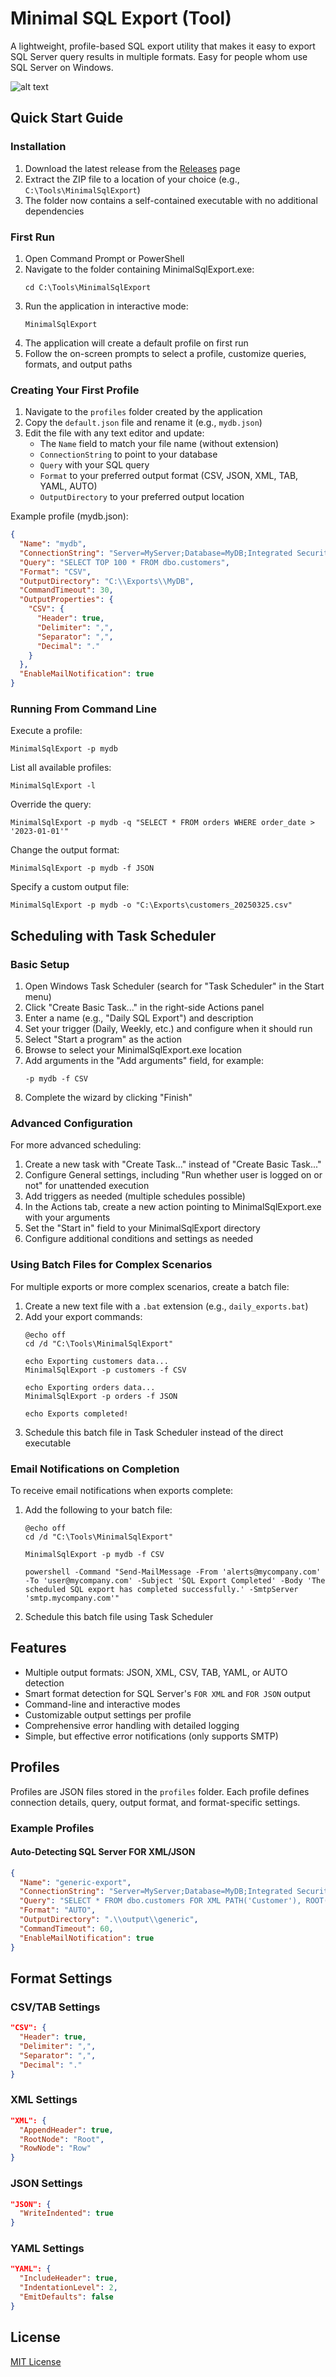 # Minimal SQL Export (Tool)

A lightweight, profile-based SQL export utility that makes it easy to export SQL Server query results in multiple formats. Easy for people whom use SQL Server on Windows.

![alt text](https://github.com/hawkinslabdev/minimalsqlexport/raw/main/Source/example.png "Example")

## Quick Start Guide

### Installation

1. Download the latest release from the [Releases](https://github.com/yourusername/minimalsqlexport/releases) page
2. Extract the ZIP file to a location of your choice (e.g., `C:\Tools\MinimalSqlExport`)
3. The folder now contains a self-contained executable with no additional dependencies

### First Run

1. Open Command Prompt or PowerShell
2. Navigate to the folder containing MinimalSqlExport.exe:
   ```
   cd C:\Tools\MinimalSqlExport
   ```
3. Run the application in interactive mode:
   ```
   MinimalSqlExport
   ```
4. The application will create a default profile on first run
5. Follow the on-screen prompts to select a profile, customize queries, formats, and output paths

### Creating Your First Profile

1. Navigate to the `profiles` folder created by the application
2. Copy the `default.json` file and rename it (e.g., `mydb.json`)
3. Edit the file with any text editor and update:
   - The `Name` field to match your file name (without extension)
   - `ConnectionString` to point to your database
   - `Query` with your SQL query
   - `Format` to your preferred output format (CSV, JSON, XML, TAB, YAML, AUTO)
   - `OutputDirectory` to your preferred output location

Example profile (mydb.json):
```json
{
  "Name": "mydb",
  "ConnectionString": "Server=MyServer;Database=MyDB;Integrated Security=True;Encrypt=False;TrustServerCertificate=True;",
  "Query": "SELECT TOP 100 * FROM dbo.customers",
  "Format": "CSV",
  "OutputDirectory": "C:\\Exports\\MyDB",
  "CommandTimeout": 30,
  "OutputProperties": {
    "CSV": {
      "Header": true,
      "Delimiter": ",",
      "Separator": ",",
      "Decimal": "."
    }
  },
  "EnableMailNotification": true
}
```

### Running From Command Line

Execute a profile:
```
MinimalSqlExport -p mydb
```

List all available profiles:
```
MinimalSqlExport -l
```

Override the query:
```
MinimalSqlExport -p mydb -q "SELECT * FROM orders WHERE order_date > '2023-01-01'"
```

Change the output format:
```
MinimalSqlExport -p mydb -f JSON
```

Specify a custom output file:
```
MinimalSqlExport -p mydb -o "C:\Exports\customers_20250325.csv"
```

## Scheduling with Task Scheduler

### Basic Setup

1. Open Windows Task Scheduler (search for "Task Scheduler" in the Start menu)
2. Click "Create Basic Task..." in the right-side Actions panel
3. Enter a name (e.g., "Daily SQL Export") and description
4. Set your trigger (Daily, Weekly, etc.) and configure when it should run
5. Select "Start a program" as the action
6. Browse to select your MinimalSqlExport.exe location
7. Add arguments in the "Add arguments" field, for example:
   ```
   -p mydb -f CSV
   ```
8. Complete the wizard by clicking "Finish"

### Advanced Configuration

For more advanced scheduling:

1. Create a new task with "Create Task..." instead of "Create Basic Task..."
2. Configure General settings, including "Run whether user is logged on or not" for unattended execution
3. Add triggers as needed (multiple schedules possible)
4. In the Actions tab, create a new action pointing to MinimalSqlExport.exe with your arguments
5. Set the "Start in" field to your MinimalSqlExport directory
6. Configure additional conditions and settings as needed

### Using Batch Files for Complex Scenarios

For multiple exports or more complex scenarios, create a batch file:

1. Create a new text file with a `.bat` extension (e.g., `daily_exports.bat`)
2. Add your export commands:
   ```batch
   @echo off
   cd /d "C:\Tools\MinimalSqlExport"
   
   echo Exporting customers data...
   MinimalSqlExport -p customers -f CSV
   
   echo Exporting orders data...
   MinimalSqlExport -p orders -f JSON
   
   echo Exports completed!
   ```
3. Schedule this batch file in Task Scheduler instead of the direct executable

### Email Notifications on Completion

To receive email notifications when exports complete:

1. Add the following to your batch file:
   ```batch
   @echo off
   cd /d "C:\Tools\MinimalSqlExport"
   
   MinimalSqlExport -p mydb -f CSV
   
   powershell -Command "Send-MailMessage -From 'alerts@mycompany.com' -To 'user@mycompany.com' -Subject 'SQL Export Completed' -Body 'The scheduled SQL export has completed successfully.' -SmtpServer 'smtp.mycompany.com'"
   ```
2. Schedule this batch file using Task Scheduler

## Features

- Multiple output formats: JSON, XML, CSV, TAB, YAML, or AUTO detection
- Smart format detection for SQL Server's `FOR XML` and `FOR JSON` output
- Command-line and interactive modes
- Customizable output settings per profile
- Comprehensive error handling with detailed logging
- Simple, but effective error notifications (only supports SMTP)

## Profiles

Profiles are JSON files stored in the `profiles` folder. Each profile defines connection details, query, output format, and format-specific settings.

### Example Profiles

#### Auto-Detecting SQL Server FOR XML/JSON

```json
{
  "Name": "generic-export",
  "ConnectionString": "Server=MyServer;Database=MyDB;Integrated Security=True;Encrypt=False;TrustServerCertificate=True;",
  "Query": "SELECT * FROM dbo.customers FOR XML PATH('Customer'), ROOT('Customers')",
  "Format": "AUTO",
  "OutputDirectory": ".\\output\\generic",
  "CommandTimeout": 60,
  "EnableMailNotification": true
}
```

## Format Settings

### CSV/TAB Settings

```json
"CSV": {
  "Header": true,
  "Delimiter": ",",
  "Separator": ",",
  "Decimal": "."
}
```

### XML Settings

```json
"XML": {
  "AppendHeader": true,
  "RootNode": "Root",
  "RowNode": "Row"
}
```

### JSON Settings

```json
"JSON": {
  "WriteIndented": true
}
```

### YAML Settings

```json
"YAML": {
  "IncludeHeader": true,
  "IndentationLevel": 2,
  "EmitDefaults": false
}
```

## License

[MIT License](LICENSE)
